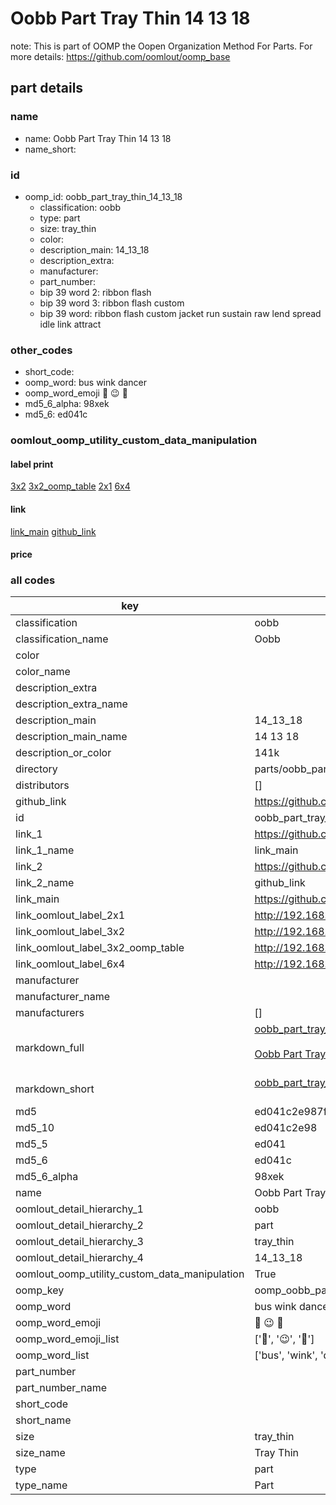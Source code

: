 # Oobb Part Tray Thin 14 13 18  

note: This is part of OOMP the Oopen Organization Method For Parts. For more details: https://github.com/oomlout/oomp_base

##  part details





### name
* name: Oobb Part Tray Thin 14 13 18
* name_short: 
### id
* oomp_id: oobb_part_tray_thin_14_13_18
  * classification: oobb
  * type: part
  * size: tray_thin
  * color: 
  * description_main: 14_13_18
  * description_extra: 
  * manufacturer: 
  * part_number: 
  * bip 39 word 2: ribbon flash
  * bip 39 word 3: ribbon flash custom
  * bip 39 word: ribbon flash custom jacket run sustain raw lend spread idle link attract

### other_codes
* short_code: 
* oomp_word: bus wink dancer
* oomp_word_emoji :bus: :wink: :dancer:
* md5_6_alpha: 98xek
* md5_6: ed041c






### oomlout_oomp_utility_custom_data_manipulation
#### label print
[3x2](http://192.168.1.245:1112/?label=oomp%2098xek)
[3x2_oomp_table](http://192.168.1.107:1112/?label=oomp%2098xek)
[2x1](http://192.168.1.242:1112/?label=oomp%2098xek)
[6x4](http://192.168.1.55:1112/?label=oomp%2098xek)    

#### link

[link_main](https://github.com/oomlout/oomlout_oomp_current_version_messy/tree/main/parts/oobb_part_tray_thin_14_13_18) [github_link](https://github.com/oomlout/oomlout_oomp_part_src/tree/main/parts/oobb_part_tray_thin_14_13_18)                             

#### price







### all codes 
| key | value |  
| --- | --- |  
| classification | oobb |  
| classification_name | Oobb |  
| color |  |  
| color_name |  |  
| description_extra |  |  
| description_extra_name |  |  
| description_main | 14_13_18 |  
| description_main_name | 14 13 18 |  
| description_or_color | 141k |  
| directory | parts/oobb_part_tray_thin_14_13_18 |  
| distributors | [] |  
| github_link | https://github.com/oomlout/oomlout_oomp_part_src/tree/main/parts/oobb_part_tray_thin_14_13_18 |  
| id | oobb_part_tray_thin_14_13_18 |  
| link_1 | https://github.com/oomlout/oomlout_oomp_current_version_messy/tree/main/parts/oobb_part_tray_thin_14_13_18 |  
| link_1_name | link_main |  
| link_2 | https://github.com/oomlout/oomlout_oomp_part_src/tree/main/parts/oobb_part_tray_thin_14_13_18 |  
| link_2_name | github_link |  
| link_main | https://github.com/oomlout/oomlout_oomp_current_version_messy/tree/main/parts/oobb_part_tray_thin_14_13_18 |  
| link_oomlout_label_2x1 | http://192.168.1.242:1112/?label=oomp%2098xek |  
| link_oomlout_label_3x2 | http://192.168.1.245:1112/?label=oomp%2098xek |  
| link_oomlout_label_3x2_oomp_table | http://192.168.1.107:1112/?label=oomp%2098xek |  
| link_oomlout_label_6x4 | http://192.168.1.55:1112/?label=oomp%2098xek |  
| manufacturer |  |  
| manufacturer_name |  |  
| manufacturers | [] |  
| markdown_full | [oobb_part_tray_thin_14_13_18](https://github.com/oomlout/oomlout_oomp_current_version_messy/tree/main/parts/oobb_part_tray_thin_14_13_18)<br>[](https://github.com/oomlout/oomlout_oomp_current_version_messy/tree/main/parts/oobb_part_tray_thin_14_13_18)<br>[Oobb Part Tray Thin 14 13 18](https://github.com/oomlout/oomlout_oomp_current_version_messy/tree/main/parts/oobb_part_tray_thin_14_13_18)<br><br> |  
| markdown_short | [oobb_part_tray_thin_14_13_18](https://github.com/oomlout/oomlout_oomp_current_version_messy/tree/main/parts/oobb_part_tray_thin_14_13_18)<br><br> |  
| md5 | ed041c2e987ff6536bdea7706d161dc8 |  
| md5_10 | ed041c2e98 |  
| md5_5 | ed041 |  
| md5_6 | ed041c |  
| md5_6_alpha | 98xek |  
| name | Oobb Part Tray Thin 14 13 18 |  
| oomlout_detail_hierarchy_1 | oobb |  
| oomlout_detail_hierarchy_2 | part |  
| oomlout_detail_hierarchy_3 | tray_thin |  
| oomlout_detail_hierarchy_4 | 14_13_18 |  
| oomlout_oomp_utility_custom_data_manipulation | True |  
| oomp_key | oomp_oobb_part_tray_thin_14_13_18 |  
| oomp_word | bus wink dancer |  
| oomp_word_emoji | :bus: :wink: :dancer: |  
| oomp_word_emoji_list | [':bus:', ':wink:', ':dancer:'] |  
| oomp_word_list | ['bus', 'wink', 'dancer'] |  
| part_number |  |  
| part_number_name |  |  
| short_code |  |  
| short_name |  |  
| size | tray_thin |  
| size_name | Tray Thin |  
| type | part |  
| type_name | Part |  
